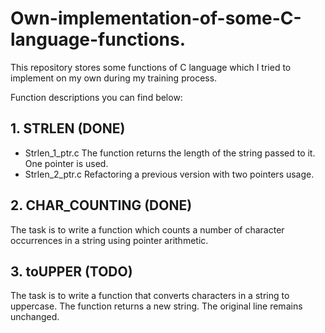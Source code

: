 # Own-implementation-of-some-C-language-functions.
This repository stores some functions of C language which I tried to implement on my own during my training process.

Function descriptions you can find below:

## 1. STRLEN (DONE)
* Strlen_1_ptr.c The function returns the length of the string passed to it. One pointer is used.
* Strlen_2_ptr.c Refactoring a previous version with two pointers usage.


## 2. CHAR_COUNTING (DONE)
The task is to write a function which counts a number of character occurrences in a string using pointer arithmetic.

## 3. toUPPER (TODO)
The task is to write a function that converts characters in a string to uppercase. The function returns a new string. The original line remains unchanged.